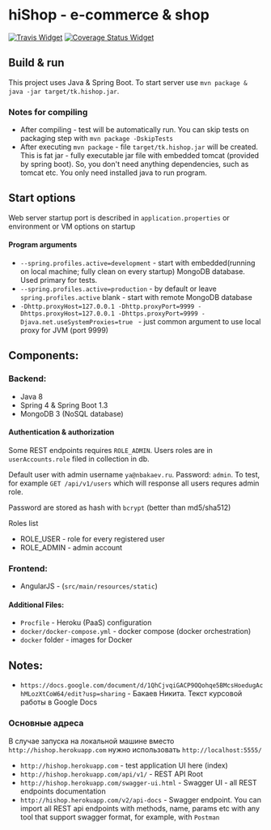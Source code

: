 # hiShop - e-commerce & shop

[![Travis Widget]][Travis] [![Coverage Status Widget]][Coverage Status]

[Travis]: https://travis-ci.org/NBakaev/hishop
[Travis Widget]: https://travis-ci.org/NBakaev/hishop.svg?branch=master
[Coverage Status]: https://codecov.io/github/NBakaev/hishop?branch=master
[Coverage Status Widget]: https://img.shields.io/codecov/c/github/NBakaev/hishop/master.svg

## Build & run  
This project uses Java & Spring Boot.
To start server use `mvn package & java -jar target/tk.hishop.jar`.

### Notes for compiling
 - After compiling - test will be automatically run. You can skip tests on packaging step with `mvn package -DskipTests`
 - After executing `mvn package` - file `target/tk.hishop.jar` will be created. This is fat jar - fully executable jar file with embedded tomcat (provided by spring boot). So, you don't need anything dependencies, such as tomcat etc. You only need installed java to run program. 

## Start options
Web server startup port is described in `application.properties` or environment or VM options on startup

#### Program arguments

 - `--spring.profiles.active=development` - start with embedded(running on local machine; fully clean on every startup) MongoDB database. Used primary for tests.
 - `--spring.profiles.active=production` - by default or leave `spring.profiles.active` blank - start with remote MongoDB database
 - `-Dhttp.proxyHost=127.0.0.1
 -Dhttp.proxyPort=9999
 -Dhttps.proxyHost=127.0.0.1
 -Dhttps.proxyPort=9999
 -Djava.net.useSystemProxies=true
` - just common argument to use local proxy for JVM (port 9999)

## Components:

### Backend:
 - Java 8
 - Spring 4 & Spring Boot 1.3
 - MongoDB 3 (NoSQL database)

#### Authentication & authorization
 Some REST endpoints requires `ROLE_ADMIN`. Users roles are in `userAccounts.role` filed in collection in db.
  
Default user with admin username `ya@nbakaev.ru`. Password: `admin`. To test, for example `GET /api/v1/users` which will response all users requres admin role. 

Password are stored as hash with `bcrypt` (better than md5/sha512)

Roles list
 - ROLE_USER - role for every registered user
 - ROLE_ADMIN - admin account

### Frontend:
 - AngularJS - (`src/main/resources/static`)

#### Additional Files:
 - `Procfile` - Heroku (PaaS) configuration 
 - `docker/docker-compose.yml` - docker compose (docker orchestration)
 - `docker` folder - images for Docker

## Notes:

 - `https://docs.google.com/document/d/1QhCjvqiGACP9OQohqe5BMcsHoedugAchMLozXtCoW64/edit?usp=sharing` - Бакаев Никита. Текст курсовой работы в Google Docs

### Основные адреса
В случае запуска на локальной машине вместо `http://hishop.herokuapp.com` нужно использовать `http://localhost:5555/`

 - `http://hishop.herokuapp.com` - test application UI here (index)
 - `http://hishop.herokuapp.com/api/v1/` - REST API Root
 - `http://hishop.herokuapp.com/swagger-ui.html` - Swagger UI - all REST endpoints documentation
 - `http://hishop.herokuapp.com/v2/api-docs` - Swagger endpoint. You can import all REST api endpoints with methods, name, params etc 
with any tool that support swagger format, for example, with `Postman`
